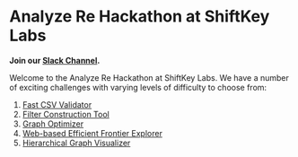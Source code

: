 # Analyze Re Hackathon at ShiftKey Labs

**Join our [Slack Channel](https://join.slack.com/t/analyzere-hackathon/shared_invite/enQtNTY4NzU1MTAwNjI0LTU0YzRhNjI0MmNhMDIwMGY1NzVmNjU2ZjJjODkyNThhZTY2MjY5MzIyOWJkOTgxNGY3OWNhMGM4MjQ3ODFlYzE).**

Welcome to the Analyze Re Hackathon at ShiftKey Labs. We have a number of exciting challenges with varying levels of difficulty to choose from:

1. [Fast CSV Validator](1-csv-validator)
2. [Filter Construction Tool](2-filter-construction)
3. [Graph Optimizer](3-graph-optimizer)
4. [Web-based Efficient Frontier Explorer](4-frontier-explorer)
5. [Hierarchical Graph Visualizer](5-hierarchical-graph-visualizer)

